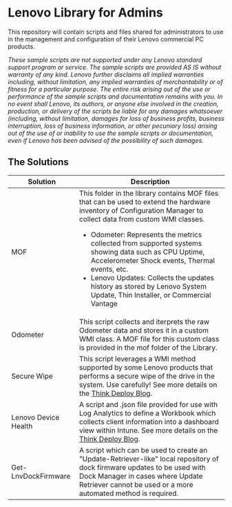 # Lenovo Library for Admins

This repository will contain scripts and files shared for administrators to use in the management and configuration of their Lenovo commercial PC products.

_These sample scripts are not supported under any Lenovo standard support program or service. The sample scripts are provided AS IS without warranty of any kind. Lenovo further disclaims all implied warranties including, without limitation, any implied warranties of merchantability or of fitness for a particular purpose. The entire risk arising out of the use or performance of the sample scripts and documentation remains with you. In no event shall Lenovo, its authors, or anyone else involved in the creation, production, or delivery of the scripts be liable for any damages whatsoever (including, without limitation, damages for loss of business profits, business interruption, loss of business information, or other pecuniary loss) arising out of the use of or inability to use the sample scripts or documentation, even if Lenovo has been advised of the possibility of such damages._

## The Solutions

Solution | Description
---------|------------
MOF | This folder in the library contains MOF files that can be used to extend the hardware inventory of Configuration Manager to collect data from custom WMI classes.<ul><li>Odometer: Represents the metrics collected from supported systems showing data such as CPU Uptime, Accelerometer Shock events, Thermal events, etc. </li><li> Lenovo Updates: Collects the updates history as stored by Lenovo System Update, Thin Installer, or Commercial Vantage</li></ul>
Odometer | This script collects and iterprets the raw Odometer data and stores it in a custom WMI class.  A MOF file for this custom class is provided in the mof folder of the Library.
Secure Wipe | This script leverages a WMI method supported by some Lenovo products that performs a secure wipe of the drive in the system.  Use carefully! See more details on the [Think Deploy Blog](https://blog.lenovocdrt.com/#/2021/thinkshield_secure_wipe).
Lenovo Device Health | A script and .json file provided for use with Log Analytics to define a Workbook which collects client information into a dashboard view within Intune. See more details on the [Think Deploy Blog](https://blog.lenovocdrt.com/#/2022/log_analytics_device_health).
Get-LnvDockFirmware | A script which can be used to create an "Update-Retriever-like" local repository of dock firmware updates to be used with Dock Manager in cases where Update Retriever cannot be used or a more automated method is required.
